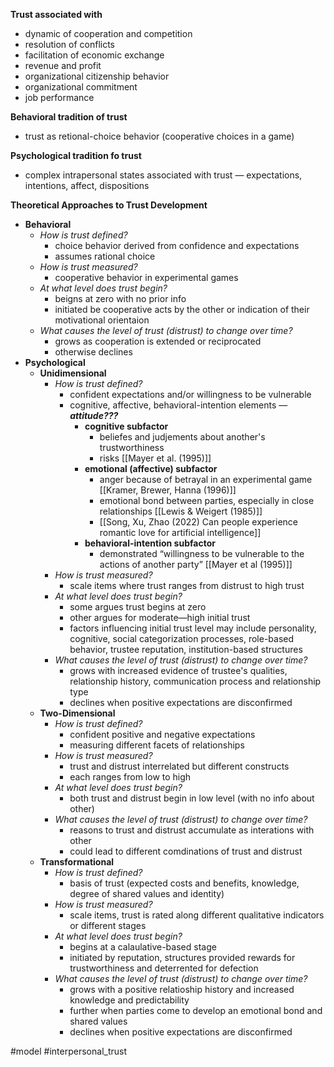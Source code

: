 **Trust associated with**
* dynamic of cooperation and competition
* resolution of conflicts
* facilitation of economic exchange
* revenue and profit
* organizational citizenship behavior
* organizational commitment
* job performance

**Behavioral tradition of trust**
- trust as retional-choice behavior (cooperative choices in a game)

**Psychological tradition fo trust**
- complex intrapersonal states associated with trust — expectations, intentions, affect, dispositions

**Theoretical Approaches to Trust Development**
* **Behavioral**
	* *How is trust defined?*
		* choice behavior derived from confidence and expectations
		* assumes rational choice
	* *How is trust measured?*
		* cooperative behavior in experimental games
	* *At what level does trust begin?*
		* beigns at zero with no prior info
		* initiated be cooperative acts by the other or indication of their motivational orientaion
	* *What causes the level of trust (distrust) to change over time?*
		* grows as cooperation is extended or reciprocated
		* otherwise declines
* **Psychological**
	* **Unidimensional**
		* *How is trust defined?*
			* confident expectations and/or willingness to be vulnerable
			* cognitive, affective, behavioral-intention elements — ***attitude???***
				* **cognitive subfactor**
					* beliefes and judjements about another's trustworthiness
					* risks [[Mayer et al. (1995)]]
				* **emotional (affective) subfactor**
					* anger because of betrayal in an experimental game [[Kramer, Brewer, Hanna (1996)]]
					* emotional bond between parties, especially in close relationships [[Lewis & Weigert (1985)]]
					* [[Song, Xu, Zhao (2022) Can people experience romantic love for artificial intelligence]]
				* **behavioral-intention subfactor**
					* demonstrated “willingness to be vulnerable to the actions of another party” [[Mayer et al (1995)]]
		* *How is trust measured?*
			* scale items where trust ranges from distrust to high trust
		* *At what level does trust begin?*
			* some argues trust begins at zero
			* other argues for moderate—high initial trust
			* factors influencing initial trust level may include personality, cognitive, social categorization processes, role-based behavior, trustee reputation, institution-based structures
		* *What causes the level of trust (distrust) to change over time?*
			* grows with increased evidence of trustee's qualities, relationship history, communication process and relationship type
			* declines when positive expectations are disconfirmed
	* **Two-Dimensional**
		* *How is trust defined?*
			* confident positive and negative expectations
			* measuring different facets of relationships
		* *How is trust measured?*
			* trust and distrust interrelated but different constructs
			* each ranges from low to high
		* *At what level does trust begin?*
			* both trust and distrust begin in low level (with no info about other)
		* *What causes the level of trust (distrust) to change over time?*
			* reasons to trust and distrust accumulate as interations with other
			* could lead to different comdinations of trust and distrust
	* **Transformational**
		* *How is trust defined?*
			* basis of trust (expected costs and benefits, knowledge, degree of shared values and identity)
		* *How is trust measured?*
			* scale items, trust is rated along different qualitative indicators or different stages
		* *At what level does trust begin?*
			* begins at a calaulative-based stage
			* initiated by reputation, structures provided rewards for trustworthiness and deterrented for defection
		* *What causes the level of trust (distrust) to change over time?*
			* grows with a positive relatioship history and increased knowledge and predictability
			* further when parties come to develop an emotional bond and shared values
			* declines when positive expectations are disconfirmed

#model
#interpersonal_trust